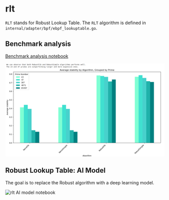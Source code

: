 # rlt

`RLT` stands for Robust Lookup Table.
The `RLT` algorithm is defined in `internal/adapter/bpf/ebpf_lookuptable.go`.

## Benchmark analysis

[Benchmark analysis notebook](./rlt-benchmark.ipynb)

![Benchmark analysis bar chart](./plot-stability.png)

## Robust Lookup Table: AI Model

The goal is to replace the Robust algorithm with a deep learning model.

![rlt AI model notebook](./rlt-ai.ipynb)


